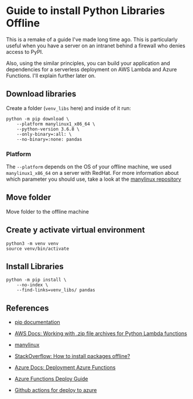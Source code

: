 # Guide to install Python Libraries Offline

This is a remake of a guide I've made long time ago. This is particularly useful when you have a server on an intranet behind a firewall who denies access to PyPI.

Also, using the similar principles, you can build your application and dependencies for a serverless deployment on AWS Lambda and Azure Functions. I'll explain further later on.

## Download libraries

Create a folder (`venv_libs` here) and inside of it run:

```shell 
python -m pip download \
    --platform manylinux1_x86_64 \
    --python-version 3.6.8 \
    --only-binary=:all: \
    --no-binary=:none: pandas
```

### Platform

The `--platform` depends on the OS of your offline machine, we used `manylinux1_x86_64` on a server with RedHat. For more information about which parameter you should use, take a look at the [manylinux repository](https://github.com/pypa/manylinux)

## Move folder 

Move folder to the offline machine

## Create y activate virtual environment

```shell
python3 -m venv venv
source venv/bin/activate
```


## Install Libraries

```shell
python -m pip install \
    --no-index \
    --find-links=venv_libs/ pandas
```

## References
- [pip documentation](https://pip.pypa.io/en/stable/cli/pip_download/)
- [AWS Docs: Working with .zip file archives for Python Lambda functions](https://docs.aws.amazon.com/lambda/latest/dg/python-package.html)
- [manylinux](https://github.com/pypa/manylinux)

- [StackOverflow: How to install packages offline?](https://stackoverflow.com/questions/11091623/how-to-install-packages-offline)

- [Azure Docs: Deployment Azure Functions](https://learn.microsoft.com/en-us/azure/azure-functions/functions-reference-python?tabs=asgi%2Capplication-level&pivots=python-mode-decorators#install-local-packages)

- [Azure Functions Deploy Guide](https://learn.microsoft.com/en-us/azure/azure-functions/functions-how-to-github-actions?tabs=linux%2Cdotnet&pivots=method-manual)

- [Github actions for deploy to azure](https://github.com/Azure/functions-action/)
